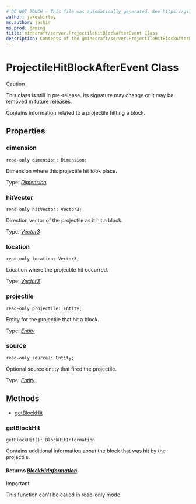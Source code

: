```yaml
---
# DO NOT TOUCH — This file was automatically generated. See https://github.com/mojang/minecraftapidocsgenerator to modify descriptions, examples, etc.
author: jakeshirley
ms.author: jashir
ms.prod: gaming
title: minecraft/server.ProjectileHitBlockAfterEvent Class
description: Contents of the @minecraft/server.ProjectileHitBlockAfterEvent class.
---
```

# ProjectileHitBlockAfterEvent Class

> [!CAUTION]
> This class is still in pre-release.  Its signature may change or it may be removed in future releases.

Contains information related to a projectile hitting a block.

## Properties

### **dimension**
`read-only dimension: Dimension;`

Dimension where this projectile hit took place.

Type: [*Dimension*](Dimension.md)

### **hitVector**
`read-only hitVector: Vector3;`

Direction vector of the projectile as it hit a block.

Type: [*Vector3*](Vector3.md)

### **location**
`read-only location: Vector3;`

Location where the projectile hit occurred.

Type: [*Vector3*](Vector3.md)

### **projectile**
`read-only projectile: Entity;`

Entity for the projectile that hit a block.

Type: [*Entity*](Entity.md)

### **source**
`read-only source?: Entity;`

Optional source entity that fired the projectile.

Type: [*Entity*](Entity.md)

## Methods
- [getBlockHit](#getblockhit)

### **getBlockHit**
`
getBlockHit(): BlockHitInformation
`

Contains additional information about the block that was hit by the projectile.

#### **Returns** [*BlockHitInformation*](BlockHitInformation.md)

> [!IMPORTANT]
> This function can't be called in read-only mode.
